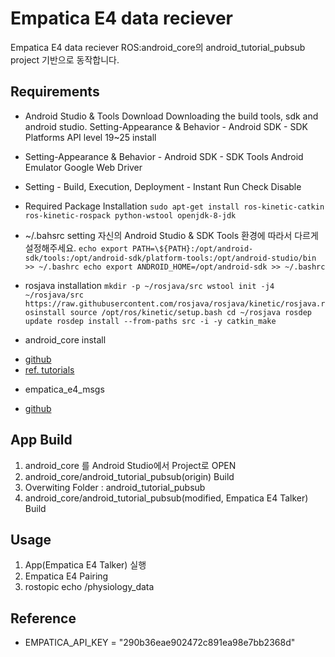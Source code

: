 # Empatica E4 data reciever
Empatica E4 data reciever
ROS:android_core의 android_tutorial_pubsub project 기반으로 동작합니다.

## Requirements

* Android Studio & Tools Download
Downloading the build tools, sdk and android studio.
Setting-Appearance & Behavior - Android SDK - SDK Platforms
API level 19~25 install

- Setting-Appearance & Behavior - Android SDK - SDK Tools
Android Emulator
Google Web Driver

- Setting - Build, Execution, Deployment - Instant Run
Check Disable


* Required Package Installation
``
sudo apt-get install ros-kinetic-catkin ros-kinetic-rospack python-wstool openjdk-8-jdk
``
* ~/.bahsrc setting
자신의 Android Studio & SDK Tools 환경에 따라서 다르게 설정해주세요.
``
echo export PATH=\${PATH}:/opt/android-sdk/tools:/opt/android-sdk/platform-tools:/opt/android-studio/bin >> ~/.bashrc
echo export ANDROID_HOME=/opt/android-sdk >> ~/.bashrc
``
* rosjava installation
``
mkdir -p ~/rosjava/src
wstool init -j4 ~/rosjava/src https://raw.githubusercontent.com/rosjava/rosjava/kinetic/rosjava.rosinstall
source /opt/ros/kinetic/setup.bash
cd ~/rosjava
rosdep update
rosdep install --from-paths src -i -y
catkin_make
``

* android_core install
-	[github](https://github.com/rosjava/android_core)
-	[ref. tutorials](http://wiki.ros.org/android_core/Tutorials)


* empatica_e4_msgs
-	[github](https://github.com:hyeonukbhin/empatica_e4_msgs)

## App Build
1. android_core 를 Android Studio에서 Project로 OPEN
2. android_core/android_tutorial_pubsub(origin) Build
3. Overwiting Folder : android_tutorial_pubsub
4. android_core/android_tutorial_pubsub(modified, Empatica E4 Talker) Build

## Usage
1. App(Empatica E4 Talker) 실행
2. Empatica E4 Pairing
3. rostopic echo /physiology_data

## Reference
* EMPATICA_API_KEY = "290b36eae902472c891ea98e7bb2368d"